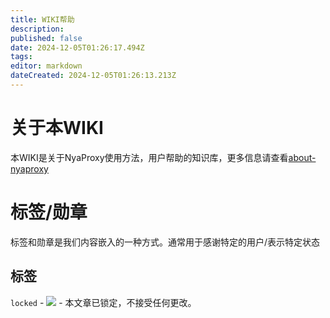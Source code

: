 ```yaml
---
title: WIKI帮助
description: 
published: false
date: 2024-12-05T01:26:17.494Z
tags: 
editor: markdown
dateCreated: 2024-12-05T01:26:13.213Z
---
```


# 关于本WIKI
本WIKI是关于NyaProxy使用方法，用户帮助的知识库，更多信息请查看[about-nyaproxy](/about-nyaproxy)

# 标签/勋章
标签和勋章是我们内容嵌入的一种方式。通常用于感谢特定的用户/表示特定状态
## 标签
`locked` - ![](https://img.shields.io/badge/locked-red?style=for-the-badge) - 本文章已锁定，不接受任何更改。